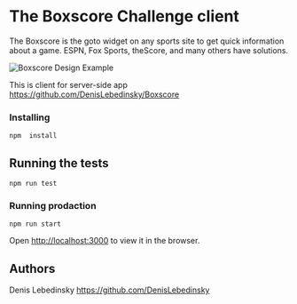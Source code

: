 # The Boxscore Challenge client 

The Boxscore is the goto widget on any sports site to get quick information about a game. ESPN, Fox Sports, theScore, and many others have solutions.

![Boxscore Design Example](https://chumley.barstoolsports.com/wp-content/uploads/2018/12/21/boxscore.png)


This is client for server-side app 
https://github.com/DenisLebedinsky/Boxscore


### Installing

```
npm  install
```


## Running the tests

```
npm run test
```

### Running prodaction

```
npm run start
```

Open [http://localhost:3000](http://localhost:3000) to view it in the browser.

## Authors

Denis Lebedinsky https://github.com/DenisLebedinsky
